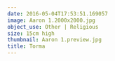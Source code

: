 ```yaml
---
date: 2016-05-04T17:53:51.169057
image: Aaron 1.2000x2000.jpg
object_use: Other | Religious
size: 15cm high
thumbnail: Aaron 1.preview.jpg
title: Torma
---
```


